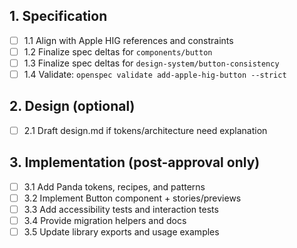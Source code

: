 ## 1. Specification
- [ ] 1.1 Align with Apple HIG references and constraints
- [ ] 1.2 Finalize spec deltas for `components/button`
- [ ] 1.3 Finalize spec deltas for `design-system/button-consistency`
- [ ] 1.4 Validate: `openspec validate add-apple-hig-button --strict`

## 2. Design (optional)
- [ ] 2.1 Draft design.md if tokens/architecture need explanation

## 3. Implementation (post-approval only)
- [ ] 3.1 Add Panda tokens, recipes, and patterns
- [ ] 3.2 Implement Button component + stories/previews
- [ ] 3.3 Add accessibility tests and interaction tests
- [ ] 3.4 Provide migration helpers and docs
- [ ] 3.5 Update library exports and usage examples
